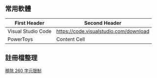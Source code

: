 ## 常用軟體

| First Header  | Second Header |
| ------------- | ------------- |
| Visual Studio Code | https://code.visualstudio.com/download  |
| PowerToys  | Content Cell  

## 註冊檔整理

[移除 260 字元限制](https://raw.githubusercontent.com/jafeeye/Windows-Optimization/main/Remove%20260%20Character%20Path%20Limit.reg)
